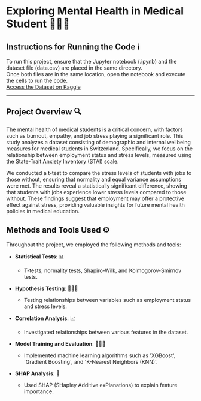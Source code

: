 # Exploring Mental Health in Medical Student 👩🏻‍⚕️

## **Instructions for Running the Code**  ℹ️
To run this project, ensure that the Jupyter notebook (.ipynb) and the dataset file (data.csv) are placed in the same directory.  
Once both files are in the same location, open the notebook and execute the cells to run the code.  
[Access the Dataset on Kaggle](https://www.kaggle.com/datasets/thedevastator/medical-student-mental-health/data)

---
## Project Overview 🔍

The mental health of medical students is a critical concern, with factors such as burnout, empathy, and job stress playing a significant role. This study analyzes a dataset consisting of demographic and internal wellbeing measures for medical students in Switzerland. Specifically, we focus on the relationship between employment status and stress levels, measured using the State-Trait Anxiety Inventory (STAI) scale.

We conducted a t-test to compare the stress levels of students with jobs to those without, ensuring that normality and equal variance assumptions were met. The results reveal a statistically significant difference, showing that students with jobs experience lower stress levels compared to those without. These findings suggest that employment may offer a protective effect against stress, providing valuable insights for future mental health policies in medical education.

## Methods and Tools Used ⚙️

Throughout the project, we employed the following methods and tools:

- **Statistical Tests**: 📊
  - T-tests, normality tests, Shapiro-Wilk, and Kolmogorov-Smirnov tests.
  
- **Hypothesis Testing**: 👨🏻‍🔬
  - Testing relationships between variables such as employment status and stress levels.
  
- **Correlation Analysis**: 📈
  - Investigated relationships between various features in the dataset.

- **Model Training and Evaluation**: 👩🏻‍💻
  - Implemented machine learning algorithms such as 'XGBoost', 'Gradient Boosting', and 'K-Nearest Neighbors (KNN)'.

- **SHAP Analysis**: 📝
  - Used SHAP (SHapley Additive exPlanations) to explain feature importance.
